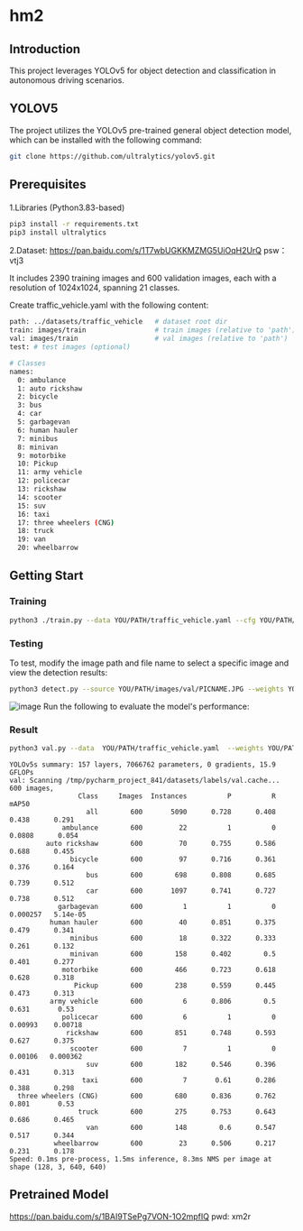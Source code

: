 # hm2
## Introduction
This project leverages YOLOv5 for object detection and classification in autonomous driving scenarios.
## YOLOV5
The project utilizes the YOLOv5 pre-trained general object detection model, which can be installed with the following command:
```bash
git clone https://github.com/ultralytics/yolov5.git
```

## Prerequisites
####
1.Libraries (Python3.83-based)
```bash
pip3 install -r requirements.txt
pip3 install ultralytics
```
2.Dataset: https://pan.baidu.com/s/1T7wbUGKKMZMG5UiOqH2UrQ   psw：vtj3

It includes 2390 training images and 600 validation images, each with a resolution of 1024x1024, spanning 21 classes.

Create traffic_vehicle.yaml with the following content:
```bash
path: ../datasets/traffic_vehicle 	# dataset root dir
train: images/train 				# train images (relative to 'path')
val: images/train					# val images (relative to 'path')
test: # test images (optional)

# Classes
names: 
  0: ambulance
  1: auto rickshaw
  2: bicycle
  3: bus
  4: car
  5: garbagevan
  6: human hauler
  7: minibus
  8: minivan
  9: motorbike
  10: Pickup
  11: army vehicle
  12: policecar
  13: rickshaw
  14: scooter
  15: suv
  16: taxi
  17: three wheelers (CNG)
  18: truck
  19: van
  20: wheelbarrow
```

## Getting Start
### Training
```bash
python3 ./train.py --data YOU/PATH/traffic_vehicle.yaml --cfg YOU/PATH/yolov5s_traffic_vehicle.yaml --weights YOU/PATH/yolov5s.pt --batch-size 1128 --epochs 300 --name YOU NAME --project yolo_traffic_vehicle
```
### Testing
To test, modify the image path and file name to select a specific image and view the detection results:
```bash
python3 detect.py --source YOU/PATH/images/val/PICNAME.JPG --weights YOU/PATH/weights/best.pt --conf-thres 0.4
```
![image](https://github.com/user-attachments/assets/a259dbba-8a6b-4320-9863-eae2d477b311)
Run the following to evaluate the model's performance:
### Result
```bash
python3 val.py --data  YOU/PATH/traffic_vehicle.yaml  --weights YOU/PATH/runs/my_traffic/weights/best.pt --batch-size 128
```
```
YOLOv5s summary: 157 layers, 7066762 parameters, 0 gradients, 15.9 GFLOPs
val: Scanning /tmp/pycharm_project_841/datasets/labels/val.cache... 600 images, 
                 Class     Images  Instances          P          R      mAP50   
                   all        600       5090      0.728      0.408      0.438      0.291
             ambulance        600         22          1          0     0.0808      0.054
         auto rickshaw        600         70      0.755      0.586      0.688      0.455
               bicycle        600         97      0.716      0.361      0.376      0.164
                   bus        600        698      0.808      0.685      0.739      0.512
                   car        600       1097      0.741      0.727      0.738      0.512
            garbagevan        600          1          1          0   0.000257   5.14e-05
          human hauler        600         40      0.851      0.375      0.479      0.341
               minibus        600         18      0.322      0.333      0.261      0.132
               minivan        600        158      0.402        0.5      0.401      0.277
             motorbike        600        466      0.723      0.618      0.628      0.318
                Pickup        600        238      0.559      0.445      0.473      0.313
          army vehicle        600          6      0.806        0.5      0.631       0.53
             policecar        600          6          1          0    0.00993    0.00718
              rickshaw        600        851      0.748      0.593      0.627      0.375
               scooter        600          7          1          0    0.00106   0.000362
                   suv        600        182      0.546      0.396      0.431      0.313
                  taxi        600          7       0.61      0.286      0.388      0.298
  three wheelers (CNG)        600        680      0.836      0.762      0.801       0.53
                 truck        600        275      0.753      0.643      0.686      0.465
                   van        600        148        0.6      0.547      0.517      0.344
           wheelbarrow        600         23      0.506      0.217      0.231      0.178
Speed: 0.1ms pre-process, 1.5ms inference, 8.3ms NMS per image at shape (128, 3, 640, 640)
```
## Pretrained Model
https://pan.baidu.com/s/1BAI9TSePg7VON-1O2mpfIQ pwd: xm2r
